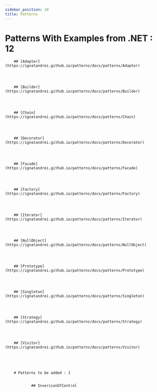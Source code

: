 ```yaml
---
sidebar_position: 10
title: Patterns
---
```


# Patterns With Examples from .NET  :  12


        ## [Adapter](https://ignatandrei.github.io/patterns/docs/patterns/Adapter)



    
        ## [Builder](https://ignatandrei.github.io/patterns/docs/patterns/Builder)



    
        ## [Chain](https://ignatandrei.github.io/patterns/docs/patterns/Chain)



    
        ## [Decorator](https://ignatandrei.github.io/patterns/docs/patterns/Decorator)



    
        ## [Facade](https://ignatandrei.github.io/patterns/docs/patterns/Facade)



    
        ## [Factory](https://ignatandrei.github.io/patterns/docs/patterns/Factory)



    
        ## [Iterator](https://ignatandrei.github.io/patterns/docs/patterns/Iterator)



    
        ## [NullObject](https://ignatandrei.github.io/patterns/docs/patterns/NullObject)



    
        ## [Prototype](https://ignatandrei.github.io/patterns/docs/patterns/Prototype)



    
        ## [Singleton](https://ignatandrei.github.io/patterns/docs/patterns/Singleton)



    
        ## [Strategy](https://ignatandrei.github.io/patterns/docs/patterns/Strategy)



    
        ## [Visitor](https://ignatandrei.github.io/patterns/docs/patterns/Visitor)



    

        # Patterns to be added : 1


                ## InversionOfControl
                